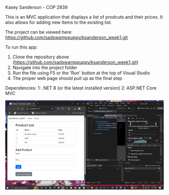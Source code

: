 Kasey Sanderson - COP 2839

This is an MVC application that displays
a list of prodcuts and their prices. It also
allows for adding new items to the existing list.

The project can be viewed here: 
https://github.com/sadswamppuppy/ksanderson_week1.git

To run this app:
1. Clone the repository above (https://github.com/sadswamppuppy/ksanderson_week1.git)
2. Navigate into the project folder
3. Run the file using F5 or the 'Run' 
button at the top of Visual Studio
4. The proper web page should pull up as the final step

Dependencies: 
1: .NET 8 (or the latest installed version)
2: ASP.NET Core MVC

![Screenshot of Application Functioning](screenshot.png)